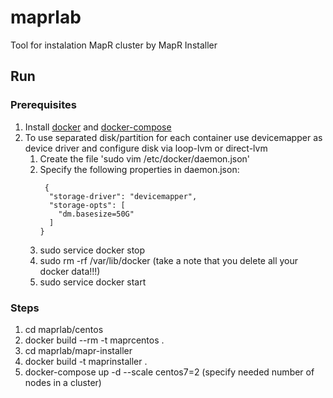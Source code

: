 # maprlab
Tool for instalation MapR cluster by MapR Installer

## Run

### Prerequisites
1. Install [docker](https://docs.docker.com/install/) and [docker-compose](https://docs.docker.com/compose/install/)
2. To use separated disk/partition for each container use devicemapper as device driver and configure disk via loop-lvm or direct-lvm
    1. Create the file 'sudo vim /etc/docker/daemon.json'
    2. Specify the following properties in daemon.json:
        ```
         {
          "storage-driver": "devicemapper",
          "storage-opts": [
            "dm.basesize=50G"
          ]
        }
        ```
    3. sudo service docker stop
    4. sudo rm -rf /var/lib/docker (take a note that you delete all your docker data!!!)
    5. sudo service docker start

### Steps
1. cd maprlab/centos
2. docker build --rm -t maprcentos .
3. cd maprlab/mapr-installer
4. docker build -t maprinstaller .
5. docker-compose up -d --scale centos7=2 (specify needed number of nodes in a cluster)

